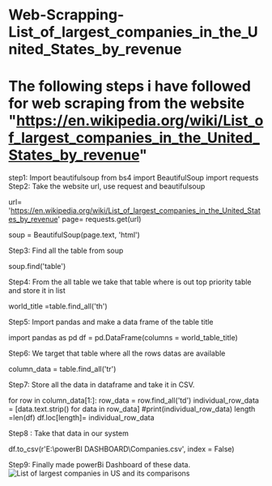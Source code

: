 # Web-Scrapping-List_of_largest_companies_in_the_United_States_by_revenue

# The following steps i have followed for web scraping from the website "https://en.wikipedia.org/wiki/List_of_largest_companies_in_the_United_States_by_revenue"
step1: Import beautifulsoup
        from bs4 import BeautifulSoup
        import requests
Step2: Take the website url, use request and beautifulsoup

url= 'https://en.wikipedia.org/wiki/List_of_largest_companies_in_the_United_States_by_revenue'
page= requests.get(url)

soup = BeautifulSoup(page.text, 'html')

Step3: Find all the table from soup

soup.find('table')

Step4: From the all table we take that table where is out top priority table and store it in list

world_title =table.find_all('th')

Step5: Import pandas and make a data frame of the table title

import pandas as pd
df = pd.DataFrame(columns = world_table_title)

Step6: We target that table where all the rows datas are available

column_data = table.find_all('tr')

Step7: Store all the data in dataframe and take it in CSV.

for row in column_data[1:]:
    row_data = row.find_all('td')
    individual_row_data = [data.text.strip() for data in row_data]
    #print(individual_row_data)
    length =len(df)
    df.loc[length]= individual_row_data

Step8 : Take that data in our system

df.to_csv(r'E:\powerBI DASHBOARD\Companies.csv', index = False)

Step9: Finally made powerBi Dashboard of these data. 
![List of largest companies in US and its comparisons](https://github.com/Vikas-Kumar05/Web-Scrapping-List_of_largest_companies_in_the_United_States_by_revenue/assets/117895012/38eb9e21-83d8-4947-80e0-32752952edc2)


